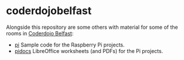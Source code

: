 # coderdojobelfast
Alongside this repository are some others with material for some of the rooms in [Coderdojo Belfast](http://www.coderdojobelfast.com/):

- [pi](/coderdojobelfast/pi/)   Sample code for the Raspberry Pi projects.
- [pidocs](/coderdojobelfast/pidocs/)   LibreOffice worksheets (and PDFs) for the Pi projects.

